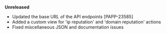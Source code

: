 **Unreleased**
* Updated the base URL of the API endpoints [PAPP-23585]
* Added a custom view for 'ip reputation' and 'domain reputation' actions
* Fixed miscellaneous JSON and documentation issues